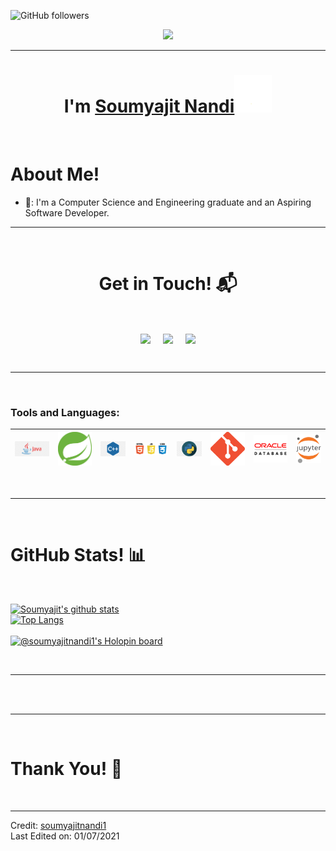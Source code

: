 ![GitHub followers](https://img.shields.io/github/followers/soumyajitnandi1?label=Follow&style=social)

<p align="center">
  <img src="https://miro.medium.com/max/2048/1*OohqW5DGh9CQS4hLY5FXzA.png" height="230"/>
</p>
<hr>
<h1 align="center">I'm <a href="https://github.com/soumyajitnandi1">Soumyajit Nandi<a><img src="https://github.com/Kathryn-Jie/Kathryn-Jie/blob/main/wave.gif" width="60px"/></h1>

<Br>

  
<h1>About Me!</h1>

- 🏫: I'm a Computer Science and Engineering graduate and an Aspiring Software Developer.
  
<hr>
<Br>
<h1 align="center">Get in Touch! 📬</h1>
<Br>
<p align="center">
<a href="https://linkedin.com/in/soumyajit-nandi-683155178" target="blank"><img align="center" src="https://img.shields.io/badge/soumyajit-nandi-683155178?style=for-the-badge&logo=linkedin&logoColor=white" /></a> &nbsp;&nbsp;&nbsp;  <a href="mailto:soumyajitnandi1@gmail.com" target="blank"><img align="center" src="https://img.shields.io/badge/soumyajitnandi1@gmail.com-D14836?style=for-the-badge&logo=gmail&logoColor=white" /></a>    &nbsp;&nbsp;&nbsp;       <a href="https://github.com/soumyajitnandi1" target="blank"><img align="center" src="https://img.shields.io/badge/soumyajitnandi1-100000?style=for-the-badge&logo=github&logoColor=white" /></a>
</p>
  

  

<Br>
<hr>
<Br>

  
### Tools and Languages:
| [<img src="./data/JAVA.png" width="74">](https://www.java.com/) |  [<img src="./data/SPRING.png" width="74">](https://spring.io/) |  [<img src="https://github.com/Aritra-Mondal/Aritra-Mondal/blob/main/C%2B%2B.png" alt="C++ logo" width="54">](https://en.wikipedia.org/wiki/C%2B%2B) |  [<img src="https://github.com/Aritra-Mondal/Aritra-Mondal/blob/main/1499794874html5-js-css3-logo-png.png" width="74">](https://en.wikipedia.org/wiki/HTML) |  [<img src="https://github.com/Aritra-Mondal/Aritra-Mondal/blob/main/python-logo.png" alt="python logo" width="54">](https://www.python.org/) |  [<img src="./data/GIT.png" width="74">](https://git-scm.com/) |  [<img src="./data/oracle-database-logo.png" width="74">](https://www.oracle.com/in/database/) |  [<img src="https://github.com/Aritra-Mondal/Aritra-Mondal/blob/main/518px-Jupyter_logo.svg.png" alt="jupyter logo" width="54">](https://jupyter.org/) 
|---|---|---|---|---|---|---|---|
  
 

<Br>
<hr>
<Br>
<h1>GitHub Stats! 📊</h1>
<Br>
  
[![Soumyajit's github stats](https://github-readme-stats.vercel.app/api?username=soumyajitnandi1&count_private=true&show_icons=true&theme=radical)](https://github.com/Soumyajitnandi1/github-readme-stats) 
<br>
[![Top Langs](https://github-readme-stats.vercel.app/api/top-langs/?username=soumyajitnandi1&layout=compact&theme=merko&langs_count=10)](https://github.com/soumyajitnandi1/github-readme-stats)
<br>
<br>
[![@soumyajitnandi1's Holopin board](https://holopin.io/api/user/board?user=soumyajitnandi1)](https://holopin.io/@soumyajitnandi1)
 
<Br>
<hr>
<Br>

  
  
  
<Br>
<hr>
<Br>
<h1>Thank You! 🤵 </h1>
<Br>

------
  
Credit: [soumyajitnandi1](https://github.com/soumyajitnandi1)<br>
Last Edited on: 01/07/2021
